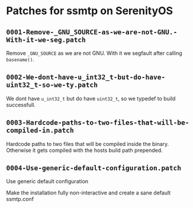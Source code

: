 # Patches for ssmtp on SerenityOS

## `0001-Remove-_GNU_SOURCE-as-we-are-not-GNU.-With-it-we-seg.patch`

Remove `_GNU_SOURCE` as we are not GNU. With it we segfault after calling `basename()`.


## `0002-We-dont-have-u_int32_t-but-do-have-uint32_t-so-we-ty.patch`

We dont have `u_int32_t` but do have `uint32_t`, so we typedef to build successfull.


## `0003-Hardcode-paths-to-two-files-that-will-be-compiled-in.patch`

Hardcode paths to two files that will be compiled inside the binary. Otherwise it gets compiled with the hosts build path prepended.


## `0004-Use-generic-default-configuration.patch`

Use generic default configuration

Make the installation fully non-interactive and create a sane
default ssmtp.conf

